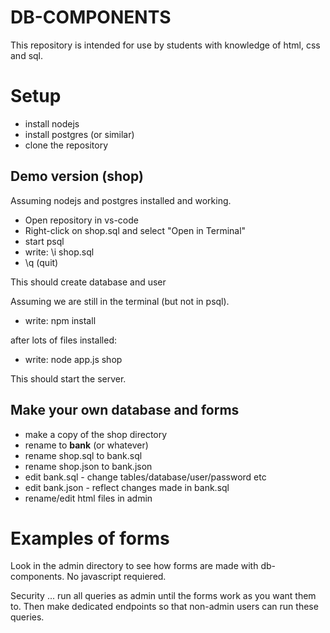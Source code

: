 # DB-COMPONENTS

This repository is intended for use by students with knowledge of html, css and sql.

# Setup
* install nodejs
* install postgres (or similar)
* clone the repository

## Demo version (shop)
Assuming nodejs and postgres installed and working.

* Open repository in vs-code
* Right-click on shop.sql and select "Open in Terminal"
* start psql
* write: \i shop.sql
* \q (quit)

This should create database and user

Assuming we are still in the terminal (but not in psql).

* write: npm install

after lots of files installed:
* write: node app.js shop

This should start the server.

## Make your own database and forms

* make a copy of the shop directory
* rename to **bank** (or whatever)
* rename shop.sql to bank.sql
* rename shop.json to bank.json
* edit bank.sql - change tables/database/user/password etc
* edit bank.json - reflect changes made in bank.sql
* rename/edit html files in admin

# Examples of forms
Look in the admin directory to see how forms are made with db-components.
No javascript requiered.

Security ... run all queries as admin until the forms work as you want them to.
Then make dedicated endpoints so that non-admin users can run these queries.